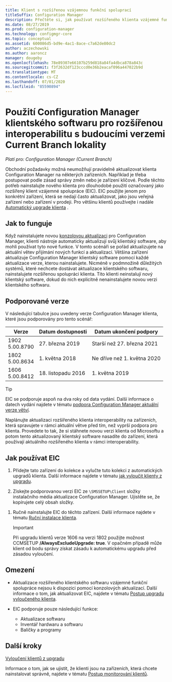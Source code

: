 ```yaml
---
title: Klient s rozšířenou vzájemnou funkční spoluprací
titleSuffix: Configuration Manager
description: Přečtěte si, jak používat rozšířeného klienta vzájemné funkční spolupráce pro dlouhodobou podporu statického Configuration Managerho klienta s aktuální branou.
ms.date: 08/27/2019
ms.prod: configuration-manager
ms.technology: configmgr-core
ms.topic: conceptual
ms.assetid: 600086d5-bd9e-4ac1-8ace-c7a62de80dc2
author: aczechowski
ms.author: aaroncz
manager: dougeby
ms.openlocfilehash: 78e89307e66107b259d818a84fa4dbca878a843c
ms.sourcegitcommit: f3f2632df123cccd0e36b2eacaf096a447022b9d
ms.translationtype: MT
ms.contentlocale: cs-CZ
ms.lasthandoff: 07/01/2020
ms.locfileid: "85590894"
---
```

# <a name="use-the-configuration-manager-client-software-for-extended-interoperability-with-future-versions-of-a-current-branch-site"></a>Použití Configuration Manager klientského softwaru pro rozšířenou interoperabilitu s budoucími verzemi Current Branch lokality

*Platí pro: Configuration Manager (Current Branch)*  

Obchodní požadavky možná neumožňují pravidelně aktualizovat klienta Configuration Manager na některých zařízeních. Například je třeba postupovat podle zásad správy změn nebo je zařízení klíčové. Podle těchto potřeb nainstalujte nového klienta pro dlouhodobé použití označovaný jako rozšířený klient vzájemné spolupráce (EIC). EIC použijte jenom pro konkrétní zařízení, která se nedají často aktualizovat, jako jsou veřejná zařízení nebo zařízení v prodeji. Pro většinu klientů používejte i nadále [Automatický upgrade klienta](../clients/manage/upgrade/upgrade-clients-for-windows-computers.md#bkmk_autoupdate) .

## <a name="how-it-works"></a>Jak to funguje

Když nainstalujete novou [konzolovou aktualizaci](../servers/manage/install-in-console-updates.md) pro Configuration Manager, klienti nástroje automaticky aktualizují svůj klientský software, aby mohli používat tyto nové funkce. V tomto scénáři se pořád aktualizujete na aktuální větev přijímání nových funkcí a aktualizací. Většina zařízení aktualizuje Configuration Manager klientský software pomocí každé aktualizace verze, kterou nainstalujete. Nicméně v podmnožině důležitých systémů, které nechcete dostávat aktualizace klientského softwaru, nainstalujete rozšířenou spolupráci klienta. Tito klienti neinstalují nový klientský software, dokud do nich explicitně nenainstalujete novou verzi klientského softwaru.

## <a name="supported-versions"></a>Podporované verze

V následující tabulce jsou uvedeny verze Configuration Manager klienta, které jsou podporovány pro tento scénář:

| Verze | Datum dostupnosti | Datum ukončení podpory |
|---------|---------|---------|
| 1902<br/>5.00.8790 | 27. března 2019 | Starší než 27. března 2021 |
| 1802<br/>5.00.8634 | 1. května 2018 | Ne dříve než 1. května 2020 |
| 1606<br/>5.00.8412 | 18. listopadu 2016 | 1. května 2019 |

> [!TIP]  
> EIC se podporuje aspoň na dva roky od data vydání. Další informace o datech vydání najdete v tématu [podpora Configuration Manager aktuální verze větví](../servers/manage/current-branch-versions-supported.md).  

Naplánujte aktualizaci rozšířeného klienta interoperability na zařízeních, která spravujete v rámci aktuální větve před tím, než vyprší podpora pro klienta. Provedete to tak, že si stáhnete novou verzi klienta od Microsoftu a potom tento aktualizovaný klientský software nasadíte do zařízení, která používají aktuálního rozšířeného klienta v rámci interoperability.

## <a name="how-to-use-the-eic"></a>Jak používat EIC

1. Přidejte tato zařízení do kolekce a vylučte tuto kolekci z automatických upgradů klienta. Další informace najdete v tématu [jak vyloučit klienty z upgradu](../clients/manage/upgrade/exclude-clients-windows.md).  

1. Získejte podporovanou verzi EIC ze `\SMSSETUP\Client` složky instalačního média aktualizace Configuration Manager. Ujistěte se, že kopírujete celý obsah složky.  

<!--
    > [!TIP]
    > To find Configuration Manager media in the [Volume Licensing Service Center](https://www.microsoft.com/Licensing/servicecenter/Downloads/DownloadsAndKeys.aspx) (VLSC), go to the **Downloads and Keys** tab, and search for **Microsoft Endpoint Configmgr (current branch)**.
-->

1. Ručně nainstalujte EIC do těchto zařízení. Další informace najdete v tématu [Ruční instalace klienta](../clients/deploy/deploy-clients-to-windows-computers.md#BKMK_Manual).  

    > [!Important]  
    > Při upgradu klientů verze 1606 na verzi 1802 použijte možnost CCMSETUP **/AlwaysExcludeUpgrade: true**. V opačném případě může klient od bodu správy získat zásadu k automatickému upgradu před zásadou vyloučení.  

## <a name="limitations"></a>Omezení

- Aktualizace rozšířeného klientského softwaru vzájemné funkční spolupráce nejsou k dispozici pomocí konzolových aktualizací. Další informace o tom, jak aktualizovat EIC, najdete v tématu [Postup upgradu vyloučeného klienta](../clients/manage/upgrade/exclude-clients-windows.md#bkmk_override).  

- EIC podporuje pouze následující funkce:  

  - Aktualizace softwaru  
  - Inventář hardwaru a softwaru
  - Balíčky a programy

## <a name="next-steps"></a>Další kroky

[Vyloučení klientů z upgradu](../clients/manage/upgrade/exclude-clients-windows.md)

Informace o tom, jak se ujistit, že klienti jsou na zařízeních, která chcete nainstalovat správně, najdete v tématu [Postup monitorování klientů](../clients/manage/monitor-clients.md).
